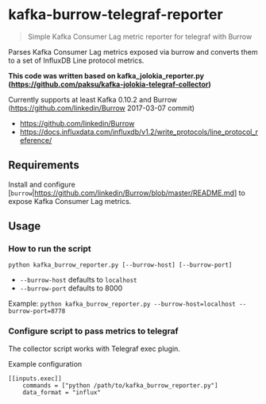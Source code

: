 # kafka-burrow-telegraf-reporter
>  Simple Kafka Consumer Lag metric reporter for telegraf with Burrow

Parses Kafka Consumer Lag metrics exposed via burrow and converts them to a set of InfluxDB Line protocol metrics.

**This code was written based on kafka_jolokia_reporter.py (https://github.com/paksu/kafka-jolokia-telegraf-collector)**

Currently supports at least Kafka 0.10.2 and Burrow (https://github.com/linkedin/Burrow 2017-03-07 commit)
- https://github.com/linkedin/Burrow
- https://docs.influxdata.com/influxdb/v1.2/write_protocols/line_protocol_reference/


## Requirements

Install and configure [`burrow`|https://github.com/linkedin/Burrow/blob/master/README.md] to expose Kafka Consumer Lag metrics.

## Usage

### How to run the script
```python kafka_burrow_reporter.py [--burrow-host] [--burrow-port]```

- `--burrow-host` defaults to `localhost`
- `--burrow-port` defaults to 8000

Example:
```python kafka_burrow_reporter.py --burrow-host=localhost --burrow-port=8778```

### Configure script to pass metrics to telegraf

The collector script works with Telegraf exec plugin.

Example configuration
```
[[inputs.exec]]
    commands = ["python /path/to/kafka_burrow_reporter.py"]
    data_format = "influx"
```
